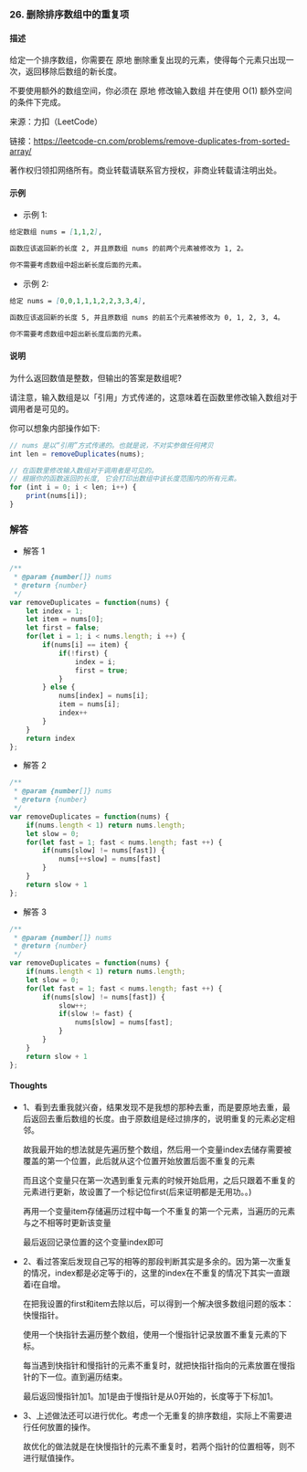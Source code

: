 ### 26. 删除排序数组中的重复项

#### 描述

给定一个排序数组，你需要在 原地 删除重复出现的元素，使得每个元素只出现一次，返回移除后数组的新长度。

不要使用额外的数组空间，你必须在 原地 修改输入数组 并在使用 O(1) 额外空间的条件下完成。


来源：力扣（LeetCode）

链接：https://leetcode-cn.com/problems/remove-duplicates-from-sorted-array/

著作权归领扣网络所有。商业转载请联系官方授权，非商业转载请注明出处。

#### 示例

+ 示例 1:
```md
给定数组 nums = [1,1,2], 

函数应该返回新的长度 2, 并且原数组 nums 的前两个元素被修改为 1, 2。 

你不需要考虑数组中超出新长度后面的元素。
```
+ 示例 2:
```md
给定 nums = [0,0,1,1,1,2,2,3,3,4],

函数应该返回新的长度 5, 并且原数组 nums 的前五个元素被修改为 0, 1, 2, 3, 4。

你不需要考虑数组中超出新长度后面的元素。
```


#### 说明

为什么返回数值是整数，但输出的答案是数组呢?

请注意，输入数组是以「引用」方式传递的，这意味着在函数里修改输入数组对于调用者是可见的。

你可以想象内部操作如下:

```js
// nums 是以“引用”方式传递的。也就是说，不对实参做任何拷贝
int len = removeDuplicates(nums);

// 在函数里修改输入数组对于调用者是可见的。
// 根据你的函数返回的长度, 它会打印出数组中该长度范围内的所有元素。
for (int i = 0; i < len; i++) {
    print(nums[i]);
}
```

### 解答

+ 解答 1
```js
/**
 * @param {number[]} nums
 * @return {number}
 */
var removeDuplicates = function(nums) {
    let index = 1;
    let item = nums[0];
    let first = false;
    for(let i = 1; i < nums.length; i ++) {
        if(nums[i] == item) {
            if(!first) {
                index = i;
                first = true;
            }
        } else {
            nums[index] = nums[i];
            item = nums[i];
            index++
        }
    }
    return index
};
```

+ 解答 2
```js
/**
 * @param {number[]} nums
 * @return {number}
 */
var removeDuplicates = function(nums) {
    if(nums.length < 1) return nums.length;
    let slow = 0;
    for(let fast = 1; fast < nums.length; fast ++) {
        if(nums[slow] != nums[fast]) {
            nums[++slow] = nums[fast]
        }
    }
    return slow + 1
};
```

+ 解答 3
```js
/**
 * @param {number[]} nums
 * @return {number}
 */
var removeDuplicates = function(nums) {
    if(nums.length < 1) return nums.length;
    let slow = 0;
    for(let fast = 1; fast < nums.length; fast ++) {
        if(nums[slow] != nums[fast]) {
            slow++;
            if(slow != fast) {
                nums[slow] = nums[fast];
            }
        }
    }
    return slow + 1
};
```

#### Thoughts

+ 1、看到去重我就兴奋，结果发现不是我想的那种去重，而是要原地去重，最后返回去重后数组的长度。由于原数组是经过排序的，说明重复的元素必定相邻。
  
  故我最开始的想法就是先遍历整个数组，然后用一个变量index去储存需要被覆盖的第一个位置，此后就从这个位置开始放置后面不重复的元素

  而且这个变量只在第一次遇到重复元素的时候开始启用，之后只跟着不重复的元素进行更新，故设置了一个标记位first(后来证明都是无用功。。)
  
  再用一个变量item存储遍历过程中每一个不重复的第一个元素，当遍历的元素与之不相等时更新该变量

  最后返回记录位置的这个变量index即可

+ 2、看过答案后发现自己写的相等的那段判断其实是多余的。因为第一次重复的情况，index都是必定等于i的，这里的index在不重复的情况下其实一直跟着i在自增。

  在把我设置的first和item去除以后，可以得到一个解决很多数组问题的版本：快慢指针。

  使用一个快指针去遍历整个数组，使用一个慢指针记录放置不重复元素的下标。

  每当遇到快指针和慢指针的元素不重复时，就把快指针指向的元素放置在慢指针的下一位。直到遍历结束。

  最后返回慢指针加1。加1是由于慢指针是从0开始的，长度等于下标加1。

+ 3、上述做法还可以进行优化。考虑一个无重复的排序数组，实际上不需要进行任何放置的操作。

  故优化的做法就是在快慢指针的元素不重复时，若两个指针的位置相等，则不进行赋值操作。



